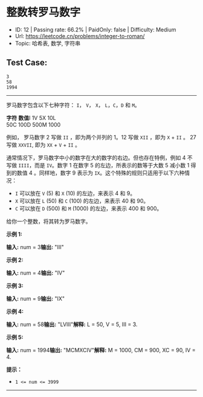 # 整数转罗马数字                                                        

* ID: 12      | Passing rate: 66.2% | PaidOnly: false  | Difficulty: Medium 
* Url: https://leetcode.cn/problems/integer-to-roman/ 
* Topic: 哈希表, 数学, 字符串 

## Test Case: 
```
3
58
1994
```



---
罗马数字包含以下七种字符： `I`， `V`， `X`， `L`，`C`，`D` 和 `M`。

**字符**          **数值**I             1V             5X             10L       
      50C             100D             500M             1000

例如， 罗马数字 2 写做 `II` ，即为两个并列的 1。12 写做 `XII` ，即为 `X` + `II`
。 27 写做 `XXVII`, 即为 `XX` + `V` + `II` 。

通常情况下，罗马数字中小的数字在大的数字的右边。但也存在特例，例如 4 不写做
`IIII`，而是 `IV`。数字 1 在数字 5 的左边，所表示的数等于大数 5 减小数 1
得到的数值 4 。同样地，数字 9 表示为 `IX`。这个特殊的规则只适用于以下六种情况：

* `I` 可以放在 `V` (5) 和 `X` (10) 的左边，来表示 4 和 9。
* `X` 可以放在 `L` (50) 和 `C` (100) 的左边，来表示 40 和 90。
* `C` 可以放在 `D` (500) 和 `M` (1000) 的左边，来表示 400 和 900。

给你一个整数，将其转为罗马数字。


**示例 1:**

**输入:** num = 3**输出:** \"III\"

**示例 2:**

**输入:** num = 4**输出:** \"IV\"

**示例 3:**

**输入:** num = 9**输出:** \"IX\"

**示例 4:**

**输入:** num = 58**输出:** \"LVIII\"**解释:** L = 50, V = 5, III = 3.

**示例 5:**

**输入:** num = 1994**输出:** \"MCMXCIV\"**解释:** M = 1000, CM = 900, XC = 90, 
IV = 4.


**提示：**

* `1 <= num <= 3999`

---